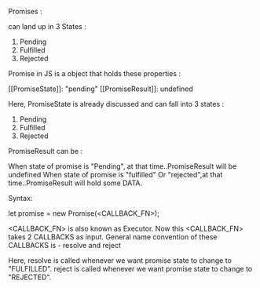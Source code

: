 Promises :

can land up in 3 States :

1. Pending
2. Fulfilled
3. Rejected

Promise in JS is a object that holds these properties :

[[PromiseState]]: "pending"
[[PromiseResult]]: undefined

Here, PromiseState is already discussed and can fall into 3 states :
1. Pending
2. Fulfilled
3. Rejected

PromiseResult can be :

When state of promise is "Pending", at that time..PromiseResult will be undefined
When state of promise is "fulfilled" Or "rejected",at that time..PromiseResult will hold some DATA.

Syntax: 

let promise = new Promise(<CALLBACK_FN>);

<CALLBACK_FN> is also known as Executor.
Now this <CALLBACK_FN> takes 2 CALLBACKS as input.
General name convention of these CALLBACKS is - resolve and reject 

Here, resolve is called whenever we want promise state to change to "FULFILLED".
reject is called whenever we want promise state to change to "REJECTED".

